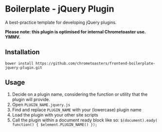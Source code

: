 # Boilerplate - jQuery Plugin

A best-practice template for developing jQuery plugins.

__Please note: this plugin is optimised for internal Chrometoaster use. YMMV.__

## Installation

    bower install https://github.com/chrometoasters/frontend-boilerplate-jquery-plugin.git

## Usage

1. Decide on a plugin name, considering the function or utility that the plugin will provide.
1. Open `PLUGIN_NAME.jquery.js`
1. Find and replace `PLUGIN_NAME` with your (lowercase) plugin name
1. Load the plugin with your other site scripts
1. Call the plugin within a document ready block like so: `$(document).eady( function() { $element.PLUGIN_NAME() });`
